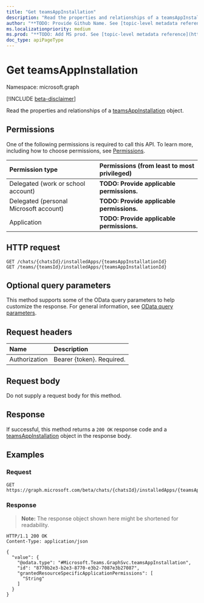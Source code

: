 ```yaml
---
title: "Get teamsAppInstallation"
description: "Read the properties and relationships of a teamsAppInstallation object."
author: "**TODO: Provide Github Name. See [topic-level metadata reference](https://msgo.azurewebsites.net/add/document/guidelines/metadata.html#topic-level-metadata)**"
ms.localizationpriority: medium
ms.prod: "**TODO: Add MS prod. See [topic-level metadata reference](https://msgo.azurewebsites.net/add/document/guidelines/metadata.html#topic-level-metadata)**"
doc_type: apiPageType
---
```


# Get teamsAppInstallation
Namespace: microsoft.graph

[!INCLUDE [beta-disclaimer](../../includes/beta-disclaimer.md)]

Read the properties and relationships of a [teamsAppInstallation](../resources/teamsappinstallation.md) object.

## Permissions
One of the following permissions is required to call this API. To learn more, including how to choose permissions, see [Permissions](/graph/permissions-reference).

|Permission type|Permissions (from least to most privileged)|
|:---|:---|
|Delegated (work or school account)|**TODO: Provide applicable permissions.**|
|Delegated (personal Microsoft account)|**TODO: Provide applicable permissions.**|
|Application|**TODO: Provide applicable permissions.**|

## HTTP request

<!-- {
  "blockType": "ignored"
}
-->
``` http
GET /chats/{chatsId}/installedApps/{teamsAppInstallationId}
GET /teams/{teamsId}/installedApps/{teamsAppInstallationId}
```

## Optional query parameters
This method supports some of the OData query parameters to help customize the response. For general information, see [OData query parameters](/graph/query-parameters).

## Request headers
|Name|Description|
|:---|:---|
|Authorization|Bearer {token}. Required.|

## Request body
Do not supply a request body for this method.

## Response

If successful, this method returns a `200 OK` response code and a [teamsAppInstallation](../resources/teamsappinstallation.md) object in the response body.

## Examples

### Request
<!-- {
  "blockType": "request",
  "name": "get_teamsappinstallation"
}
-->
``` http
GET https://graph.microsoft.com/beta/chats/{chatsId}/installedApps/{teamsAppInstallationId}
```


### Response
>**Note:** The response object shown here might be shortened for readability.
<!-- {
  "blockType": "response",
  "truncated": true,
  "@odata.type": "Microsoft.Teams.GraphSvc.teamsAppInstallation"
}
-->
``` http
HTTP/1.1 200 OK
Content-Type: application/json

{
  "value": {
    "@odata.type": "#Microsoft.Teams.GraphSvc.teamsAppInstallation",
    "id": "8770b2e3-b2e3-8770-e3b2-7087e3b27087",
    "grantedResourceSpecificApplicationPermissions": [
      "String"
    ]
  }
}
```

